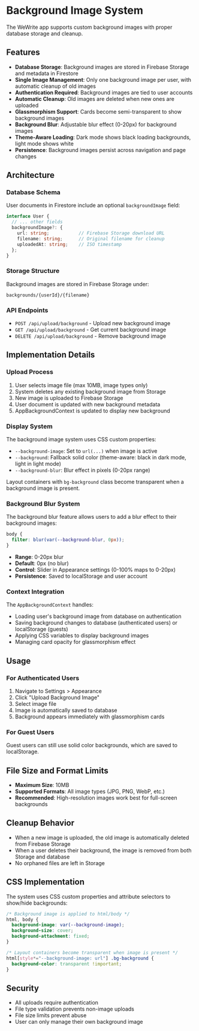 # Background Image System

The WeWrite app supports custom background images with proper database storage and cleanup.

## Features

- **Database Storage**: Background images are stored in Firebase Storage and metadata in Firestore
- **Single Image Management**: Only one background image per user, with automatic cleanup of old images
- **Authentication Required**: Background images are tied to user accounts
- **Automatic Cleanup**: Old images are deleted when new ones are uploaded
- **Glassmorphism Support**: Cards become semi-transparent to show background images
- **Background Blur**: Adjustable blur effect (0-20px) for background images
- **Theme-Aware Loading**: Dark mode shows black loading backgrounds, light mode shows white
- **Persistence**: Background images persist across navigation and page changes

## Architecture

### Database Schema

User documents in Firestore include an optional `backgroundImage` field:

```typescript
interface User {
  // ... other fields
  backgroundImage?: {
    url: string;           // Firebase Storage download URL
    filename: string;      // Original filename for cleanup
    uploadedAt: string;    // ISO timestamp
  };
}
```

### Storage Structure

Background images are stored in Firebase Storage under:
```
backgrounds/{userId}/{filename}
```

### API Endpoints

- `POST /api/upload/background` - Upload new background image
- `GET /api/upload/background` - Get current background image
- `DELETE /api/upload/background` - Remove background image

## Implementation Details

### Upload Process

1. User selects image file (max 10MB, image types only)
2. System deletes any existing background image from Storage
3. New image is uploaded to Firebase Storage
4. User document is updated with new background metadata
5. AppBackgroundContext is updated to display new background

### Display System

The background image system uses CSS custom properties:

- `--background-image`: Set to `url(...)` when image is active
- `--background`: Fallback solid color (theme-aware: black in dark mode, light in light mode)
- `--background-blur`: Blur effect in pixels (0-20px range)

Layout containers with `bg-background` class become transparent when a background image is present.

### Background Blur System

The background blur feature allows users to add a blur effect to their background images:

```css
body {
  filter: blur(var(--background-blur, 0px));
}
```

- **Range**: 0-20px blur
- **Default**: 0px (no blur)
- **Control**: Slider in Appearance settings (0-100% maps to 0-20px)
- **Persistence**: Saved to localStorage and user account

### Context Integration

The `AppBackgroundContext` handles:

- Loading user's background image from database on authentication
- Saving background changes to database (authenticated users) or localStorage (guests)
- Applying CSS variables to display background images
- Managing card opacity for glassmorphism effect

## Usage

### For Authenticated Users

1. Navigate to Settings > Appearance
2. Click "Upload Background Image" 
3. Select image file
4. Image is automatically saved to database
5. Background appears immediately with glassmorphism cards

### For Guest Users

Guest users can still use solid color backgrounds, which are saved to localStorage.

## File Size and Format Limits

- **Maximum Size**: 10MB
- **Supported Formats**: All image types (JPG, PNG, WebP, etc.)
- **Recommended**: High-resolution images work best for full-screen backgrounds

## Cleanup Behavior

- When a new image is uploaded, the old image is automatically deleted from Firebase Storage
- When a user deletes their background, the image is removed from both Storage and database
- No orphaned files are left in Storage

## CSS Implementation

The system uses CSS custom properties and attribute selectors to show/hide backgrounds:

```css
/* Background image is applied to html/body */
html, body {
  background-image: var(--background-image);
  background-size: cover;
  background-attachment: fixed;
}

/* Layout containers become transparent when image is present */
html[style*="--background-image: url"] .bg-background {
  background-color: transparent !important;
}
```

## Security

- All uploads require authentication
- File type validation prevents non-image uploads
- File size limits prevent abuse
- User can only manage their own background image
